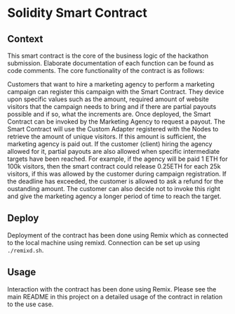 # Solidity Smart Contract

## Context
This smart contract is the core of the business logic of the hackathon submission. Elaborate documentation of each function can be found as code comments. The core functionality of the contract is as follows:

Customers that want to hire a marketing agency to perform a marketing campaign can register this campaign with the Smart Contract. They device upon specific values such as the amount, required amount of website visitors that the campaign needs to bring and if there are partial payouts possible and if so, what the increments are.
Once deployed, the Smart Contract can be invoked by the Marketing Agency to request a payout. The Smart Contract will use the Custom Adapter registered with the Nodes to retrieve the amount of unique visitors. If this amount is sufficient, the marketing agency is paid out. If the customer (client) hiring the agency allowed for it, partial payouts are also allowed when specific intermediate targets have been reached. For example, if the agency will be paid 1 ETH for 100k visitors, then the smart contract could release 0.25ETH for each 25k visitors, if this was allowed by the customer during campaign registration. If the deadline has exceeded, the customer is allowed to ask a refund for the oustanding amount. The customer can also decide not to invoke this right and give the marketing agency a longer period of time to reach the target.

## Deploy
Deployment of the contract has been done using Remix which as connected to the local machine using remixd. Connection can be set up using `./remixd.sh`.

## Usage
Interaction with the contract has been done using Remix. Please see the main README in this project on a detailed usage of the contract in relation to the use case.